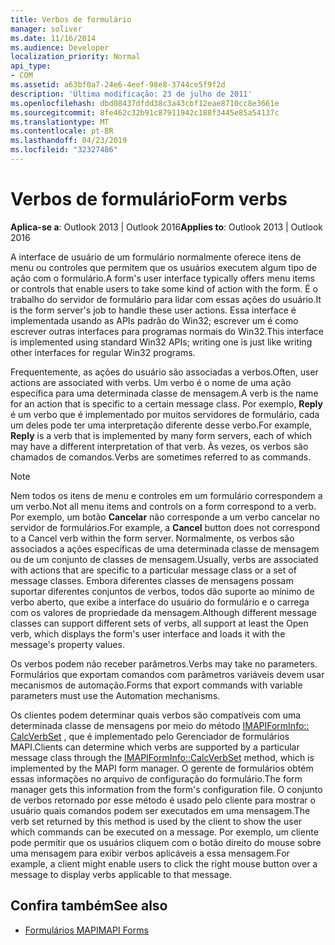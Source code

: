 ```yaml
---
title: Verbos de formulário
manager: soliver
ms.date: 11/16/2014
ms.audience: Developer
localization_priority: Normal
api_type:
- COM
ms.assetid: a63bf0a7-24e6-4eef-98e8-3744ce5f9f2d
description: 'Última modificação: 23 de julho de 2011'
ms.openlocfilehash: dbd08437dfdd38c3a43cbf12eae8710cc8e3661e
ms.sourcegitcommit: 8fe462c32b91c87911942c188f3445e85a54137c
ms.translationtype: MT
ms.contentlocale: pt-BR
ms.lasthandoff: 04/23/2019
ms.locfileid: "32327486"
---
```

# <a name="form-verbs"></a><span data-ttu-id="4641f-103">Verbos de formulário</span><span class="sxs-lookup"><span data-stu-id="4641f-103">Form verbs</span></span>

<span data-ttu-id="4641f-104">**Aplica-se a**: Outlook 2013 | Outlook 2016</span><span class="sxs-lookup"><span data-stu-id="4641f-104">**Applies to**: Outlook 2013 | Outlook 2016</span></span> 
  
<span data-ttu-id="4641f-105">A interface de usuário de um formulário normalmente oferece itens de menu ou controles que permitem que os usuários executem algum tipo de ação com o formulário.</span><span class="sxs-lookup"><span data-stu-id="4641f-105">A form's user interface typically offers menu items or controls that enable users to take some kind of action with the form.</span></span> <span data-ttu-id="4641f-106">É o trabalho do servidor de formulário para lidar com essas ações do usuário.</span><span class="sxs-lookup"><span data-stu-id="4641f-106">It is the form server's job to handle these user actions.</span></span> <span data-ttu-id="4641f-107">Essa interface é implementada usando as APIs padrão do Win32; escrever um é como escrever outras interfaces para programas normais do Win32.</span><span class="sxs-lookup"><span data-stu-id="4641f-107">This interface is implemented using standard Win32 APIs; writing one is just like writing other interfaces for regular Win32 programs.</span></span>
  
<span data-ttu-id="4641f-108">Frequentemente, as ações do usuário são associadas a verbos.</span><span class="sxs-lookup"><span data-stu-id="4641f-108">Often, user actions are associated with verbs.</span></span> <span data-ttu-id="4641f-109">Um verbo é o nome de uma ação específica para uma determinada classe de mensagem.</span><span class="sxs-lookup"><span data-stu-id="4641f-109">A verb is the name for an action that is specific to a certain message class.</span></span> <span data-ttu-id="4641f-110">Por exemplo, **Reply** é um verbo que é implementado por muitos servidores de formulário, cada um deles pode ter uma interpretação diferente desse verbo.</span><span class="sxs-lookup"><span data-stu-id="4641f-110">For example, **Reply** is a verb that is implemented by many form servers, each of which may have a different interpretation of that verb.</span></span> <span data-ttu-id="4641f-111">Às vezes, os verbos são chamados de comandos.</span><span class="sxs-lookup"><span data-stu-id="4641f-111">Verbs are sometimes referred to as commands.</span></span> 
  
> [!NOTE]
> <span data-ttu-id="4641f-112">Nem todos os itens de menu e controles em um formulário correspondem a um verbo.</span><span class="sxs-lookup"><span data-stu-id="4641f-112">Not all menu items and controls on a form correspond to a verb.</span></span> <span data-ttu-id="4641f-113">Por exemplo, um botão **Cancelar** não corresponde a um verbo cancelar no servidor de formulários.</span><span class="sxs-lookup"><span data-stu-id="4641f-113">For example, a **Cancel** button does not correspond to a Cancel verb within the form server.</span></span> <span data-ttu-id="4641f-114">Normalmente, os verbos são associados a ações específicas de uma determinada classe de mensagem ou de um conjunto de classes de mensagem.</span><span class="sxs-lookup"><span data-stu-id="4641f-114">Usually, verbs are associated with actions that are specific to a particular message class or a set of message classes.</span></span> <span data-ttu-id="4641f-115">Embora diferentes classes de mensagens possam suportar diferentes conjuntos de verbos, todos dão suporte ao mínimo de verbo aberto, que exibe a interface do usuário do formulário e o carrega com os valores de propriedade da mensagem.</span><span class="sxs-lookup"><span data-stu-id="4641f-115">Although different message classes can support different sets of verbs, all support at least the Open verb, which displays the form's user interface and loads it with the message's property values.</span></span> 
  
<span data-ttu-id="4641f-116">Os verbos podem não receber parâmetros.</span><span class="sxs-lookup"><span data-stu-id="4641f-116">Verbs may take no parameters.</span></span> <span data-ttu-id="4641f-117">Formulários que exportam comandos com parâmetros variáveis devem usar mecanismos de automação.</span><span class="sxs-lookup"><span data-stu-id="4641f-117">Forms that export commands with variable parameters must use the Automation mechanisms.</span></span>
  
<span data-ttu-id="4641f-118">Os clientes podem determinar quais verbos são compatíveis com uma determinada classe de mensagens por meio do método [IMAPIFormInfo:: CalcVerbSet](imapiforminfo-calcverbset.md) , que é implementado pelo Gerenciador de formulários MAPI.</span><span class="sxs-lookup"><span data-stu-id="4641f-118">Clients can determine which verbs are supported by a particular message class through the [IMAPIFormInfo::CalcVerbSet](imapiforminfo-calcverbset.md) method, which is implemented by the MAPI form manager.</span></span> <span data-ttu-id="4641f-119">O gerente de formulários obtém essas informações no arquivo de configuração do formulário.</span><span class="sxs-lookup"><span data-stu-id="4641f-119">The form manager gets this information from the form's configuration file.</span></span> <span data-ttu-id="4641f-120">O conjunto de verbos retornado por esse método é usado pelo cliente para mostrar o usuário quais comandos podem ser executados em uma mensagem.</span><span class="sxs-lookup"><span data-stu-id="4641f-120">The verb set returned by this method is used by the client to show the user which commands can be executed on a message.</span></span> <span data-ttu-id="4641f-121">Por exemplo, um cliente pode permitir que os usuários cliquem com o botão direito do mouse sobre uma mensagem para exibir verbos aplicáveis a essa mensagem.</span><span class="sxs-lookup"><span data-stu-id="4641f-121">For example, a client might enable users to click the right mouse button over a message to display verbs applicable to that message.</span></span> 
  
## <a name="see-also"></a><span data-ttu-id="4641f-122">Confira também</span><span class="sxs-lookup"><span data-stu-id="4641f-122">See also</span></span>

- [<span data-ttu-id="4641f-123">Formulários MAPI</span><span class="sxs-lookup"><span data-stu-id="4641f-123">MAPI Forms</span></span>](mapi-forms.md)

